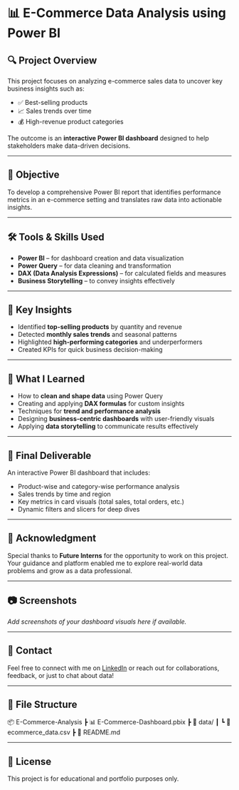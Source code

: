 # 📊 E-Commerce Data Analysis using Power BI

## 🔍 Project Overview

This project focuses on analyzing e-commerce sales data to uncover key business insights such as:

- ✅ Best-selling products
- 📈 Sales trends over time
- 💰 High-revenue product categories

The outcome is an **interactive Power BI dashboard** designed to help stakeholders make data-driven decisions.

---

## 🎯 Objective

To develop a comprehensive Power BI report that identifies performance metrics in an e-commerce setting and translates raw data into actionable insights.

---

## 🛠️ Tools & Skills Used

- **Power BI** – for dashboard creation and data visualization  
- **Power Query** – for data cleaning and transformation  
- **DAX (Data Analysis Expressions)** – for calculated fields and measures  
- **Business Storytelling** – to convey insights effectively  

---

## 📌 Key Insights

- Identified **top-selling products** by quantity and revenue  
- Detected **monthly sales trends** and seasonal patterns  
- Highlighted **high-performing categories** and underperformers  
- Created KPIs for quick business decision-making  

---

## 🧠 What I Learned

- How to **clean and shape data** using Power Query  
- Creating and applying **DAX formulas** for custom insights  
- Techniques for **trend and performance analysis**  
- Designing **business-centric dashboards** with user-friendly visuals  
- Applying **data storytelling** to communicate results effectively  

---

## 🏁 Final Deliverable

An interactive Power BI dashboard that includes:

- Product-wise and category-wise performance analysis  
- Sales trends by time and region  
- Key metrics in card visuals (total sales, total orders, etc.)  
- Dynamic filters and slicers for deep dives  

---

## 🙏 Acknowledgment

Special thanks to **Future Interns** for the opportunity to work on this project. Your guidance and platform enabled me to explore real-world data problems and grow as a data professional.

---

## 📷 Screenshots

_Add screenshots of your dashboard visuals here if available._

---

## 🔗 Contact

Feel free to connect with me on [LinkedIn]([https://www.linkedin.com/in/sourav-nath-715170320?utm_source=share&utm_campaign=share_via&utm_content=profile&utm_medium=android_app]) or reach out for collaborations, feedback, or just to chat about data!

---

## 📁 File Structure

📦 E-Commerce-Analysis
┣ 📊 E-Commerce-Dashboard.pbix
┣ 📁 data/
┃ ┗ 📄 ecommerce_data.csv
┣ 📄 README.md

---

## 📎 License

This project is for educational and portfolio purposes only.

